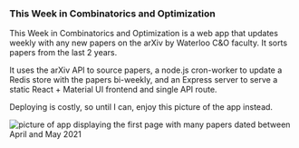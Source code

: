 ### This Week in Combinatorics and Optimization

This Week in Combinatorics and Optimization is a web app that updates weekly with any new papers on the arXiv by Waterloo C&O faculty. It sorts papers from the last 2 years.

It uses the arXiv API to source papers, a node.js cron-worker to update a Redis store with the papers bi-weekly, and an Express server to serve a static React + Material UI frontend and single API route.

Deploying is costly, so until I can, enjoy this picture of the app instead.

![picture of app displaying the first page with many papers dated
between April and May 2021](assets/thiswkinco.png) 
